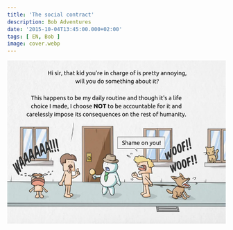 ```yaml
---
title: 'The social contract'
description: Bob Adventures
date: '2015-10-04T13:45:00.000+02:00'
tags: [ EN, Bob ]
image: cover.webp
---
```


![](bob6_socialcontract.webp)
